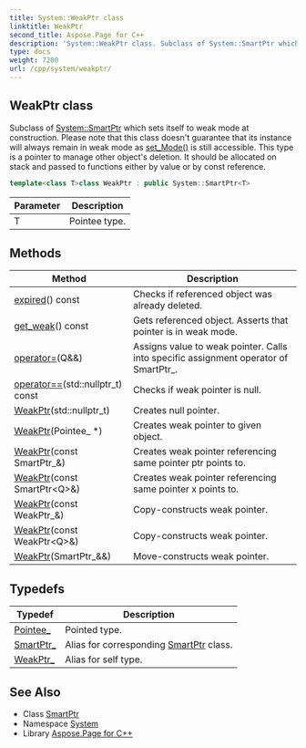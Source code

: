 ```yaml
---
title: System::WeakPtr class
linktitle: WeakPtr
second_title: Aspose.Page for C++
description: 'System::WeakPtr class. Subclass of System::SmartPtr which sets itself to weak mode at construction. Please note that this class doesn''t guarantee that its instance will always remain in weak mode as set_Mode() is still accessible. This type is a pointer to manage other object''s deletion. It should be allocated on stack and passed to functions either by value or by const reference in C++.'
type: docs
weight: 7200
url: /cpp/system/weakptr/
---
```

## WeakPtr class


Subclass of [System::SmartPtr](../smartptr/) which sets itself to weak mode at construction. Please note that this class doesn't guarantee that its instance will always remain in weak mode as [set_Mode()](../smartptr/set_mode/) is still accessible. This type is a pointer to manage other object's deletion. It should be allocated on stack and passed to functions either by value or by const reference.

```cpp
template<class T>class WeakPtr : public System::SmartPtr<T>
```


| Parameter | Description |
| --- | --- |
| T | Pointee type. |
## Methods

| Method | Description |
| --- | --- |
| [expired](./expired/)() const | Checks if referenced object was already deleted. |
| [get_weak](./get_weak/)() const | Gets referenced object. Asserts that pointer is in weak mode. |
| [operator=](./operator=/)(Q\&&) | Assigns value to weak pointer. Calls into specific assignment operator of SmartPtr_. |
| [operator==](./operator==/)(std::nullptr_t) const | Checks if weak pointer is null. |
| [WeakPtr](./weakptr/)(std::nullptr_t) | Creates null pointer. |
| [WeakPtr](./weakptr/)(Pointee_ *) | Creates weak pointer to given object. |
| [WeakPtr](./weakptr/)(const SmartPtr_\&) | Creates weak pointer referencing same pointer ptr points to. |
| [WeakPtr](./weakptr/)(const SmartPtr\<Q\>\&) | Creates weak pointer referencing same pointer x points to. |
| [WeakPtr](./weakptr/)(const WeakPtr_\&) | Copy-constructs weak pointer. |
| [WeakPtr](./weakptr/)(const WeakPtr\<Q\>\&) | Copy-constructs weak pointer. |
| [WeakPtr](./weakptr/)(SmartPtr_\&&) | Move-constructs weak pointer. |
## Typedefs

| Typedef | Description |
| --- | --- |
| [Pointee_](./pointee_/) | Pointed type. |
| [SmartPtr_](./smartptr_/) | Alias for corresponding [SmartPtr](../smartptr/) class. |
| [WeakPtr_](./weakptr_/) | Alias for self type. |

## See Also

* Class [SmartPtr](../smartptr/)
* Namespace [System](../)
* Library [Aspose.Page for C++](../../)

